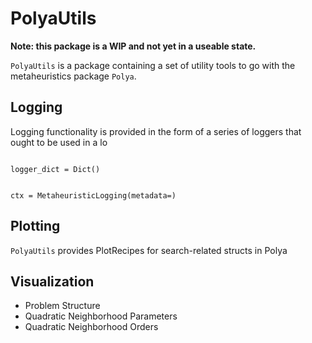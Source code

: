 # PolyaUtils

**Note: this package is a WIP and not yet in a useable state.** 

`PolyaUtils` is a package containing a set of utility tools to go with the metaheuristics package `Polya`. 

## Logging
Logging functionality is provided in the form of a series of loggers that ought to be used in a lo

```

logger_dict = Dict()


ctx = MetaheuristicLogging(metadata=)

```



## Plotting
`PolyaUtils` provides PlotRecipes for search-related structs in Polya



## Visualization
- Problem Structure
- Quadratic Neighborhood Parameters
- Quadratic Neighborhood Orders

